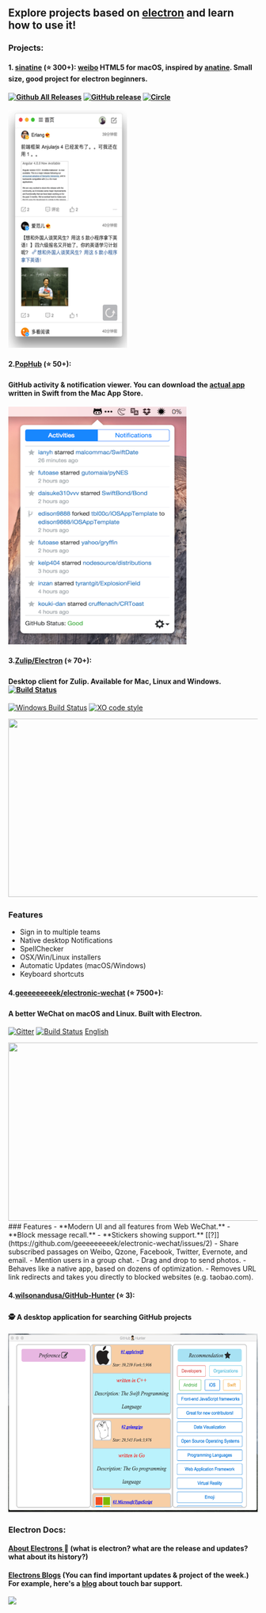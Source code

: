 ## Explore projects based on [**electron**](https://electron.atom.io) and learn how to use it!
### **Projects**:
#### 1. [**sinatine**](https://github.com/djyde/sinatine) (⭐️ 300+): [weibo](https://en.wikipedia.org/wiki/Sina_Weibo) HTML5 for macOS, inspired by [anatine](https://github.com/sindresorhus/anatine/). Small size, good project for electron beginners.
#### [![Github All Releases](https://img.shields.io/github/downloads/djyde/sinatine/total.svg)](https://github.com/djyde/sinatine) [![GitHub release](https://img.shields.io/github/release/djyde/sinatine.svg)](https://github.com/djyde/sinatine/releases) [![Circle](https://circleci.com/gh/djyde/sinatine.svg?style=shield&circle-token=:circle-token)](https://circleci.com/gh/djyde/sinatine)
<img src="/img/sinatine.png" width="240" height="480" />

#### 2.[**PopHub**](https://github.com/questbeat/PopHub-Electron) (⭐️ 50+):
#### GitHub activity & notification viewer. You can download the [**actual app**](https://itunes.apple.com/jp/app/pophub/id928494006?mt=12) written in Swift from the Mac App Store.
<img src="/img/pophub.png" width="360" height="480"/>

 #### 3.[**Zulip/Electron**](https://github.com/zulip/zulip-electron) (⭐️ 70+):
#### Desktop client for Zulip. Available for Mac, Linux and Windows. [![Build Status](https://travis-ci.org/zulip/zulip-electron.svg?branch=master)](https://travis-ci.org/zulip/zulip-electron)
[![Windows Build Status](https://ci.appveyor.com/api/projects/status/github/zulip/zulip-electron?branch=master&svg=true)](https://ci.appveyor.com/project/akashnimare/zulip-electron/branch/master)
[![XO code style](https://img.shields.io/badge/code_style-XO-5ed9c7.svg)](https://github.com/sindresorhus/xo)

<img src="http://i.imgur.com/ChzTq4F.png" width="640" height="360"/>

### Features
* Sign in to multiple teams
* Native desktop Notifications
* SpellChecker
* OSX/Win/Linux installers
* Automatic Updates (macOS/Windows)
* Keyboard shortcuts

#### 4.[**geeeeeeeeek/electronic-wechat**](https://github.com/geeeeeeeeek/electronic-wechat) (⭐️ 7500+):
#### A better WeChat on macOS and Linux. Built with Electron.
[![Gitter](https://badges.gitter.im/geeeeeeeeek/electronic-wechat.svg)](https://gitter.im/geeeeeeeeek/electronic-wechat?utm_source=badge&utm_medium=badge&utm_campaign=pr-badge&utm_content=body_badge)  [![Build Status](https://travis-ci.org/geeeeeeeeek/electronic-wechat.svg?branch=master)](https://travis-ci.org/geeeeeeeeek/electronic-wechat)  [English](README.md)

<img src="https://cloud.githubusercontent.com/assets/7262715/14876747/ff691ade-0d49-11e6-8435-cb1fac91b3c2.png" width="640" height="360"/>
### Features
- **Modern UI and all features from Web WeChat.**
- **Block message recall.**
- **Stickers showing support.** [[?]](https://github.com/geeeeeeeeek/electronic-wechat/issues/2)
- Share subscribed passages on Weibo, Qzone, Facebook, Twitter, Evernote, and email.
- Mention users in a group chat.
- Drag and drop to send photos.
- Behaves like a native app, based on dozens of optimization.
- Removes URL link redirects and takes you directly to blocked websites (e.g. taobao.com).

#### 4.[**wilsonandusa/GitHub-Hunter**](https://github.com/wilsonandusa/GitHub-Hunter) (⭐️ 3):
#### 🕵 A desktop application for searching GitHub projects
<img src="/img/github-hunter.png" width="640" height="360"/>

### **Electron Docs:**
#### [About Electrons ](https://electron.atom.io/docs/tutorial/about/)  📆 (what is electron? what are the release and updates? what about its history?)

#### [Electrons Blogs](https://electron.atom.io/blog/) (You can find important updates & project of the week.) For example, here's a [blog](https://electron.atom.io/blog/2017/03/08/touch-bar-support) about touch bar support.
<img src="https://cloud.githubusercontent.com/assets/671378/23723516/5ff1774c-03fe-11e7-97b8-c693a0004dc8.gif">
